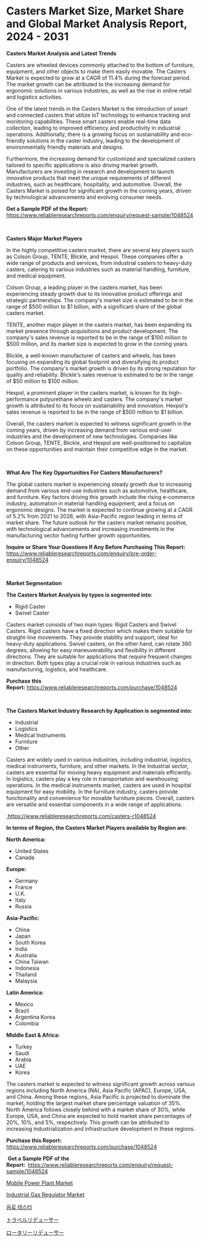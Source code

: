 <p><h1>Casters Market Size, Market Share and Global Market Analysis Report, 2024 - 2031</h1></p><p><strong>Casters Market Analysis and Latest Trends</strong></p>
<p><p>Casters are wheeled devices commonly attached to the bottom of furniture, equipment, and other objects to make them easily movable. The Casters Market is expected to grow at a CAGR of 11.4% during the forecast period. The market growth can be attributed to the increasing demand for ergonomic solutions in various industries, as well as the rise in online retail and logistics activities. </p><p>One of the latest trends in the Casters Market is the introduction of smart and connected casters that utilize IoT technology to enhance tracking and monitoring capabilities. These smart casters enable real-time data collection, leading to improved efficiency and productivity in industrial operations. Additionally, there is a growing focus on sustainability and eco-friendly solutions in the caster industry, leading to the development of environmentally friendly materials and designs.</p><p>Furthermore, the increasing demand for customized and specialized casters tailored to specific applications is also driving market growth. Manufacturers are investing in research and development to launch innovative products that meet the unique requirements of different industries, such as healthcare, hospitality, and automotive. Overall, the Casters Market is poised for significant growth in the coming years, driven by technological advancements and evolving consumer needs.</p></p>
<p><strong>Get a Sample PDF of the Report:&nbsp;</strong> <a href="https://www.reliableresearchreports.com/enquiry/request-sample/1048524">https://www.reliableresearchreports.com/enquiry/request-sample/1048524</a></p>
<p>&nbsp;</p>
<p><strong>Casters Major Market Players</strong></p>
<p><p>In the highly competitive casters market, there are several key players such as Colson Group, TENTE, Blickle, and Hexpol. These companies offer a wide range of products and services, from industrial casters to heavy-duty casters, catering to various industries such as material handling, furniture, and medical equipment.</p><p>Colson Group, a leading player in the casters market, has been experiencing steady growth due to its innovative product offerings and strategic partnerships. The company's market size is estimated to be in the range of $500 million to $1 billion, with a significant share of the global casters market.</p><p>TENTE, another major player in the casters market, has been expanding its market presence through acquisitions and product development. The company's sales revenue is reported to be in the range of $100 million to $500 million, and its market size is expected to grow in the coming years.</p><p>Blickle, a well-known manufacturer of casters and wheels, has been focusing on expanding its global footprint and diversifying its product portfolio. The company's market growth is driven by its strong reputation for quality and reliability. Blickle's sales revenue is estimated to be in the range of $50 million to $100 million.</p><p>Hexpol, a prominent player in the casters market, is known for its high-performance polyurethane wheels and casters. The company's market growth is attributed to its focus on sustainability and innovation. Hexpol's sales revenue is reported to be in the range of $500 million to $1 billion.</p><p>Overall, the casters market is expected to witness significant growth in the coming years, driven by increasing demand from various end-user industries and the development of new technologies. Companies like Colson Group, TENTE, Blickle, and Hexpol are well-positioned to capitalize on these opportunities and maintain their competitive edge in the market.</p></p>
<p>&nbsp;</p>
<p><strong>What Are The Key Opportunities For Casters Manufacturers?</strong></p>
<p><p>The global casters market is experiencing steady growth due to increasing demand from various end-use industries such as automotive, healthcare, and furniture. Key factors driving this growth include the rising e-commerce industry, automation in material handling equipment, and a focus on ergonomic designs. The market is expected to continue growing at a CAGR of 5.2% from 2021 to 2026, with Asia-Pacific region leading in terms of market share. The future outlook for the casters market remains positive, with technological advancements and increasing investments in the manufacturing sector fueling further growth opportunities.</p></p>
<p><strong>Inquire or Share Your Questions If Any Before Purchasing This Report:</strong> <a href="https://www.reliableresearchreports.com/enquiry/pre-order-enquiry/1048524">https://www.reliableresearchreports.com/enquiry/pre-order-enquiry/1048524</a></p>
<p>&nbsp;</p>
<p><strong>Market Segmentation</strong></p>
<p><strong>The Casters Market Analysis by types is segmented into:</strong></p>
<p><ul><li>Rigid Caster</li><li>Swivel Caster</li></ul></p>
<p><p>Casters market consists of two main types: Rigid Casters and Swivel Casters. Rigid casters have a fixed direction which makes them suitable for straight-line movements. They provide stability and support, ideal for heavy-duty applications. Swivel casters, on the other hand, can rotate 360 degrees, allowing for easy maneuverability and flexibility in different directions. They are suitable for applications that require frequent changes in direction. Both types play a crucial role in various industries such as manufacturing, logistics, and healthcare.</p></p>
<p><strong>Purchase this Report:&nbsp;</strong><a href="https://www.reliableresearchreports.com/purchase/1048524">https://www.reliableresearchreports.com/purchase/1048524</a></p>
<p>&nbsp;</p>
<p><strong>The Casters Market Industry Research by Application is segmented into:</strong></p>
<p><ul><li>Industrial</li><li>Logistics</li><li>Medical Instruments</li><li>Furniture</li><li>Other</li></ul></p>
<p><p>Casters are widely used in various industries, including industrial, logistics, medical instruments, furniture, and other markets. In the industrial sector, casters are essential for moving heavy equipment and materials efficiently. In logistics, casters play a key role in transportation and warehousing operations. In the medical instruments market, casters are used in hospital equipment for easy mobility. In the furniture industry, casters provide functionality and convenience for movable furniture pieces. Overall, casters are versatile and essential components in a wide range of applications.</p></p>
<p><a href="https://www.reliableresearchreports.com/casters-r1048524">&nbsp;https://www.reliableresearchreports.com/casters-r1048524</a></p>
<p><strong>In terms of Region, the Casters Market Players available by Region are:</strong></p>
<p>
    <p> <strong> North America: </strong>
        <ul>
            <li>United States</li>
            <li>Canada</li>
        </ul>
        </p> 
    <p> <strong> Europe: </strong>
        <ul>
            <li>Germany</li>
            <li>France</li>
            <li>U.K.</li>
            <li>Italy</li>
            <li>Russia</li>
        </ul>
        </p> 
    <p> <strong> Asia-Pacific: </strong>
        <ul>
            <li>China</li>
            <li>Japan</li>
            <li>South Korea</li>
            <li>India</li>
            <li>Australia</li>
            <li>China Taiwan</li>
            <li>Indonesia</li>
            <li>Thailand</li>
            <li>Malaysia</li>
        </ul>
        </p> 
    <p> <strong> Latin America: </strong>
        <ul>
            <li>Mexico</li>
            <li>Brazil</li>
            <li>Argentina Korea</li>
            <li>Colombia</li>
        </ul>
        </p> 
    <p> <strong> Middle East & Africa: </strong>
        <ul>
            <li>Turkey</li>
            <li>Saudi</li>
            <li>Arabia</li>
            <li>UAE</li>
            <li>Korea</li>
        </ul>
    </p>
    </p>
<p><p>The casters market is expected to witness significant growth across various regions including North America (NA), Asia Pacific (APAC), Europe, USA, and China. Among these regions, Asia Pacific is projected to dominate the market, holding the largest market share percentage valuation of 35%. North America follows closely behind with a market share of 30%, while Europe, USA, and China are expected to hold market share percentages of 20%, 10%, and 5%, respectively. This growth can be attributed to increasing industrialization and infrastructure development in these regions.</p></p>
<p><strong>Purchase this Report: </strong><a href="https://www.reliableresearchreports.com/purchase/1048524">https://www.reliableresearchreports.com/purchase/1048524</a></p>
<p>&nbsp;<strong>Get a Sample PDF of the Report:&nbsp;&nbsp;</strong><a href="https://www.reliableresearchreports.com/enquiry/request-sample/1048524">https://www.reliableresearchreports.com/enquiry/request-sample/1048524</a></p>
<p><strong></strong></p>
<p><p><a href="https://github.com/redneck06/Market-Research-Report-List-3/blob/main/mobile-power-plant-market.md">Mobile Power Plant Market</a></p><p><a href="https://github.com/nicoletavirag/Market-Research-Report-List-3/blob/main/industrial-gas-regulator-market.md">Industrial Gas Regulator Market</a></p><p><a href="https://github.com/Madalyell456456/Market-Research-Report-List-1/blob/main/314820727873.md">음료 테스터</a></p><p><a href="https://github.com/avbqbctihcbe2/Market-Research-Report-List-1/blob/main/269929030266.md">トラベルリデューサー</a></p><p><a href="https://github.com/luffiazaza/Market-Research-Report-List-1/blob/main/371047030267.md">ロータリーリデューサー</a></p></p>